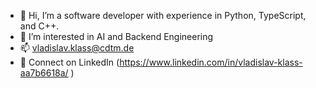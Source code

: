 - 👋 Hi, I’m a software developer with experience in Python, TypeScript, and C++. 
- 👀 I’m interested in AI and Backend Engineering
- 📫 vladislav.klass@cdtm.de
- 🔗 Connect on LinkedIn (https://www.linkedin.com/in/vladislav-klass-aa7b6618a/ ) 





